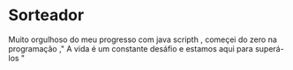 <h1>Sorteador</h1>
<p>Muito orgulhoso do meu progresso com java scripth , começei do zero na programação ," A vida é um constante desáfio e estamos aqui para superá-los "</p>
